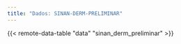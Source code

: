 ```yaml
---
title: "Dados: SINAN-DERM-PRELIMINAR"
---
```


{{< remote-data-table "data" "sinan_derm_preliminar" >}}
